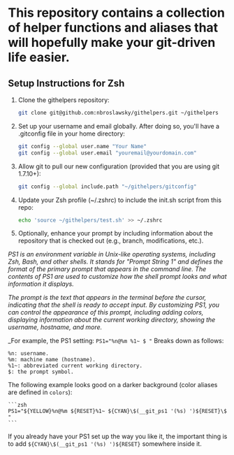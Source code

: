 # This repository contains a collection of helper functions and aliases that will hopefully make your git-driven life easier.

## Setup Instructions for Zsh

1. Clone the githelpers repository:

    ```zsh
    git clone git@github.com:nbroslawsky/githelpers.git ~/githelpers
    ```

2. Set up your username and email globally. After doing so, you'll have a .gitconfig file in your home directory:

    ```zsh
    git config --global user.name "Your Name"
    git config --global user.email "youremail@yourdomain.com"
    ```

3. Allow git to pull our new configuration (provided that you are using git 1.7.10+):

    ```zsh
    git config --global include.path "~/githelpers/gitconfig"
    ```

4. Update your Zsh profile (~/.zshrc) to include the init.sh script from this repo:

    ```zsh
    echo 'source ~/githelpers/test.sh' >> ~/.zshrc
    ```

5. Optionally, enhance your prompt by including information about the repository that is checked out (e.g., branch, modifications, etc.). 

_PS1 is an environment variable in Unix-like operating systems, including Zsh, Bash, and other shells. It stands for "Prompt String 1" and defines the format of the primary prompt that appears in the command line. The contents of PS1 are used to customize how the shell prompt looks and what information it displays._

_The prompt is the text that appears in the terminal before the cursor, indicating that the shell is ready to accept input. By customizing PS1, you can control the appearance of this prompt, including adding colors, displaying information about the current working directory, showing the username, hostname, and more._

_For example, the PS1 setting: `PS1="%n@%m %1~ $ "`
Breaks down as follows:
```
%n: username.
%m: machine name (hostname).
%1~: abbreviated current working directory.
$: the prompt symbol.
```

   The following example looks good on a darker background (color aliases are defined in `colors`):

    ```zsh
    PS1="${YELLOW}%n@%m ${RESET}%1~ ${CYAN}\$(__git_ps1 '(%s) ')${RESET}\$ "
    ```

   If you already have your PS1 set up the way you like it, the important thing is to add `${CYAN}\$(__git_ps1 '(%s) ')${RESET}` somewhere inside it.
